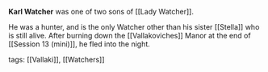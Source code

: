 **Karl Watcher** was one of two sons of [[Lady Watcher]]. 

He was a hunter, and is the only Watcher other than his sister [[Stella]] who is still alive. After burning down the [[Vallakoviches]] Manor at the end of [[Session 13 (mini)]], he fled into the night.

tags: [[Vallaki]], [[Watchers]]